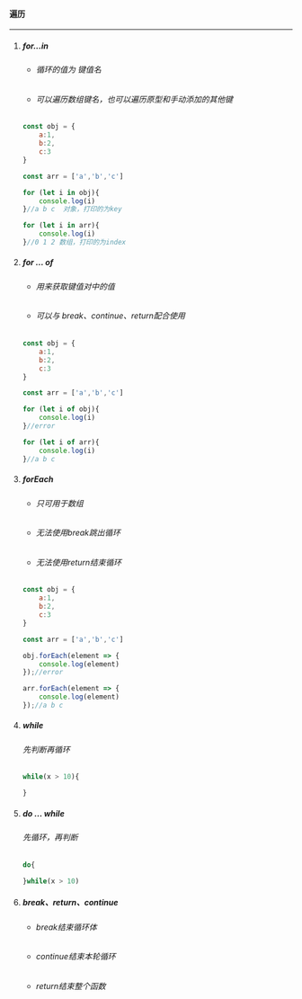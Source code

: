 #### 遍历

---

1. ##### for...in

   - ###### 循环的值为 键值名

   - ###### 可以遍历数组键名，也可以遍历原型和手动添加的其他键

   ```javascript
   const obj = {
       a:1,
       b:2,
       c:3
   }
   
   const arr = ['a','b','c']
   
   for (let i in obj){
       console.log(i)
   }//a b c  对象，打印的为key
   
   for (let i in arr){
       console.log(i)
   }//0 1 2	数组，打印的为index
   ```

2. ##### for ... of

   - ###### 用来获取键值对中的值

   - ###### 可以与 break、continue、return配合使用

   ```javascript
   const obj = {
       a:1,
       b:2,
       c:3
   }
   
   const arr = ['a','b','c']
   
   for (let i of obj){
       console.log(i)
   }//error
   
   for (let i of arr){
       console.log(i)
   }//a b c
   ```

3. ##### forEach

   - ###### 只可用于数组

   - ###### 无法使用break跳出循环

   - ###### 无法使用return结束循环

   ```javascript
   const obj = {
       a:1,
       b:2,
       c:3
   }
   
   const arr = ['a','b','c']
   
   obj.forEach(element => {
       console.log(element)
   });//error
   
   arr.forEach(element => {
       console.log(element)
   });//a b c
   ```

4. ##### while

   ###### 先判断再循环

   ```javascript
   while(x > 10){
   
   }
   ```

5. ##### do ... while

   ###### 先循环，再判断

   ```javascript
   do{
   
   }while(x > 10)
   ```

6. ##### break、return、continue

   - ###### break结束循环体

   - ###### continue结束本轮循环

   - ###### return结束整个函数